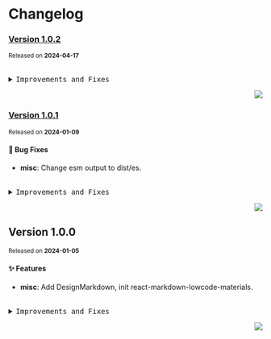 <a name="readme-top"></a>

# Changelog

### [Version 1.0.2](https://github.com/yuntijs/lowcode-materials/compare/@yuntijs/react-markdown-lowcode-materials@1.0.1...@yuntijs/react-markdown-lowcode-materials@1.0.2)

<sup>Released on **2024-04-17**</sup>

<br/>

<details>
<summary><kbd>Improvements and Fixes</kbd></summary>

</details>

<div align="right">

[![](https://img.shields.io/badge/-BACK_TO_TOP-151515?style=flat-square)](#readme-top)

</div>

### [Version 1.0.1](https://github.com/yuntijs/lowcode-materials/compare/@yuntijs/react-markdown-lowcode-materials@1.0.0...@yuntijs/react-markdown-lowcode-materials@1.0.1)

<sup>Released on **2024-01-09**</sup>

#### 🐛 Bug Fixes

- **misc**: Change esm output to dist/es.

<br/>

<details>
<summary><kbd>Improvements and Fixes</kbd></summary>

#### What's fixed

- **misc**: Change esm output to dist/es ([d08639a](https://github.com/yuntijs/lowcode-materials/commit/d08639a))

</details>

<div align="right">

[![](https://img.shields.io/badge/-BACK_TO_TOP-151515?style=flat-square)](#readme-top)

</div>

## Version 1.0.0

<sup>Released on **2024-01-05**</sup>

#### ✨ Features

- **misc**: Add DesignMarkdown, init react-markdown-lowcode-materials.

<br/>

<details>
<summary><kbd>Improvements and Fixes</kbd></summary>

#### What's improved

- **misc**: Add DesignMarkdown ([d604a37](https://github.com/yuntijs/lowcode-materials/commit/d604a37))
- **misc**: Init react-markdown-lowcode-materials ([23fab07](https://github.com/yuntijs/lowcode-materials/commit/23fab07))

</details>

<div align="right">

[![](https://img.shields.io/badge/-BACK_TO_TOP-151515?style=flat-square)](#readme-top)

</div>
